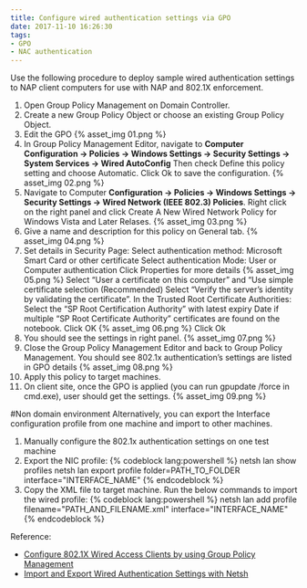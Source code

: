 ```yaml
---
title: Configure wired authentication settings via GPO
date: 2017-11-10 16:26:30
tags:
- GPO
- NAC authentication
---
```

Use the following procedure to deploy sample wired authentication settings to NAP client computers for use with NAP and 802.1X enforcement.
<!-- more -->
1.	Open Group Policy Management on Domain Controller.
2.	Create a new Group Policy Object or choose an existing Group Policy Object.
3.	Edit the GPO
    {% asset_img 01.png %}
4.	In Group Policy Management Editor, navigate to **Computer Configuration -> Policies -> Windows Settings -> Security Settings -> System Services -> Wired AutoConfig**
Then check Define this policy setting and choose Automatic.
Click Ok to save the configuration.
    {% asset_img 02.png %}
5.	Navigate to Computer **Configuration -> Policies -> Windows Settings -> Security Settings -> Wired Network (IEEE 802.3) Policies**.
Right click on the right panel and click Create A New Wired Network Policy for Windows Vista and Later Relases.
    {% asset_img 03.png %}
6.	Give a name and description for this policy on General tab.
    {% asset_img 04.png %}
7.	Set details in Security Page: 
    Select authentication method: Microsoft Smart Card or other certificate
    Select authentication Mode: User or Computer authentication
    Click Properties for more details
    {% asset_img 05.png %}
    Select “User a certificate on this computer” and “Use simple certificate selection (Recommended)
    Select “Verify the server’s identity by validating the certificate”. In the Trusted Root Certificate Authorities: Select the “SP Root Certification Authority” with latest expiry Date if multiple “SP Root Certificate Authority” certificates are found on the notebook. 
    Click OK
    {% asset_img 06.png %}
    Click Ok
8.	You should see the settings in right panel.
    {% asset_img 07.png %}
9.	Close the Group Policy Management Editor and back to Group Policy Management.
    You should see 802.1x authentication’s settings are listed in GPO details
    {% asset_img 08.png %}
10.	Apply this policy to target machines.
11.	On client site, once the GPO is applied (you can run gpupdate /force in cmd.exe), user should get the settings.
    {% asset_img 09.png %}

#Non domain environment
Alternatively, you can export the Interface configuration profile from one machine and import to other machines.
1.	Manually configure the 802.1x authentication settings on one test machine
2.	Export the NIC profile:
    {% codeblock lang:powershell %}
    netsh lan show profiles
    netsh lan export profile folder=PATH_TO_FOLDER interface="INTERFACE_NAME"
    {% endcodeblock %}
3.	Copy the XML file to target machine.
    Run the below commands to import the wired profile:
    {% codeblock lang:powershell %}
    netsh lan add profile filename="PATH_AND_FILENAME.xml" interface="INTERFACE_NAME"
    {% endcodeblock %}

Reference:
* [Configure 802.1X Wired Access Clients by using Group Policy Management](https://msdn.microsoft.com/en-us/library/cc731213.aspx)
* [Import and Export Wired Authentication Settings with Netsh](http://techgenix.com/importandexportwiredauthenticationsettingswithnetsh/)

 


